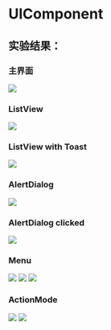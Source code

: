 # UIComponent
## 实验结果：
### 主界面
![](https://github.com/linpeiyou/Labs/blob/master/Lab3/UIComponent/image/main.png)
### ListView
![](https://github.com/linpeiyou/Labs/blob/master/Lab3/UIComponent/image/listview.png)
### ListView with Toast
![](https://github.com/linpeiyou/Labs/blob/master/Lab3/UIComponent/image/listview_toast.png)
### AlertDialog
![](https://github.com/linpeiyou/Labs/blob/master/Lab3/UIComponent/image/alertdialog.png)
### AlertDialog clicked
![](https://github.com/linpeiyou/Labs/blob/master/Lab3/UIComponent/image/alertdialog_toast.png)
### Menu
![](https://github.com/linpeiyou/Labs/blob/master/Lab3/UIComponent/image/menu1.png)
![](https://github.com/linpeiyou/Labs/blob/master/Lab3/UIComponent/image/menu2.png)
![](https://github.com/linpeiyou/Labs/blob/master/Lab3/UIComponent/image/menu3.png)
### ActionMode
![](https://github.com/linpeiyou/Labs/blob/master/Lab3/UIComponent/image/action_mode1.png)
![](https://github.com/linpeiyou/Labs/blob/master/Lab3/UIComponent/image/action_mode2.png)